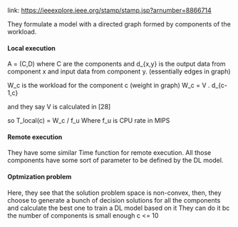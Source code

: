 link: https://ieeexplore.ieee.org/stamp/stamp.jsp?arnumber=8866714

They formulate a model with a directed graph formed by components of the workload.

#### Local execution

A = (C,D) where C are the components and d_{x,y} is the output data from component x and input data from component y. (essentially edges in graph)

W_c is the workload for the component c (weight in graph)
W_c = V . d_{c-1,c}

and they say V is calculated in [28]

so T_local(c) = W_c / f_u
Where f_u is CPU rate in MIPS


#### Remote execution

They have some similar Time function for remote execution. All those components have some sort of parameter to be defined by the DL model.

#### Optmization problem

Here, they see that the solution problem space is non-convex, then, they choose to generate a bunch of decision solutions for all the components and calculate the best one to train a DL model based on it
They can do it bc the number of components is small enough c <= 10
